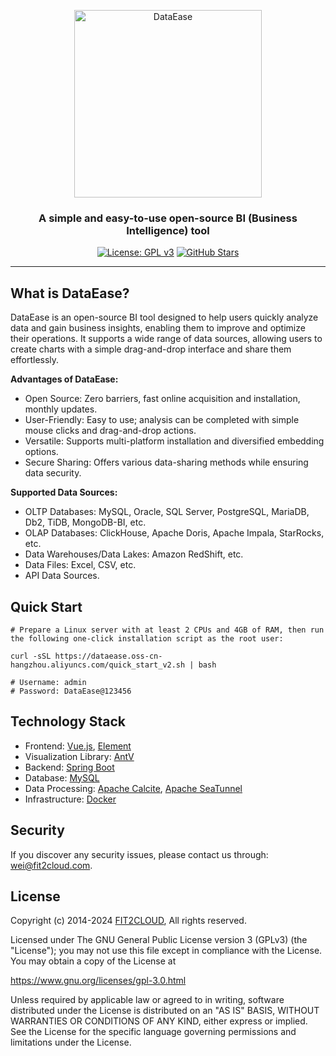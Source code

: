 <p align="center"><a href="https://dataease.io"><img src="https://dataease.oss-cn-hangzhou.aliyuncs.com/img/dataease-logo.png" alt="DataEase" width="300" /></a></p>
<h3 align="center">A simple and easy-to-use open-source BI (Business Intelligence) tool</h3>
<p align="center">
  <a href="https://www.gnu.org/licenses/gpl-3.0.html"><img src="https://img.shields.io/github/license/dataease/dataease?color=%231890FF" alt="License: GPL v3"></a>
  <a href="https://github.com/dataease/dataease"><img src="https://img.shields.io/github/stars/dataease/dataease?color=%231890FF&style=flat-square" alt="GitHub Stars"></a>
</p>

------------------------------

## What is DataEase?

DataEase is an open-source BI tool designed to help users quickly analyze data and gain business insights, enabling them to improve and optimize their operations. It supports a wide range of data sources, allowing users to create charts with a simple drag-and-drop interface and share them effortlessly.

**Advantages of DataEase:**

-   Open Source: Zero barriers, fast online acquisition and installation, monthly updates.
-   User-Friendly: Easy to use; analysis can be completed with simple mouse clicks and drag-and-drop actions.
-   Versatile: Supports multi-platform installation and diversified embedding options.
-   Secure Sharing: Offers various data-sharing methods while ensuring data security.

**Supported Data Sources:**

-   OLTP Databases: MySQL, Oracle, SQL Server, PostgreSQL, MariaDB, Db2, TiDB, MongoDB-BI, etc.
-   OLAP Databases: ClickHouse, Apache Doris, Apache Impala, StarRocks, etc.
-   Data Warehouses/Data Lakes: Amazon RedShift, etc.
-   Data Files: Excel, CSV, etc.
-   API Data Sources.

## Quick Start

```
# Prepare a Linux server with at least 2 CPUs and 4GB of RAM, then run the following one-click installation script as the root user:

curl -sSL https://dataease.oss-cn-hangzhou.aliyuncs.com/quick_start_v2.sh | bash

# Username: admin
# Password: DataEase@123456
```

## Technology Stack

-   Frontend: [Vue.js](https://vuejs.org/), [Element](https://element.eleme.cn/)
-   Visualization Library: [AntV](https://antv.vision/zh)
-   Backend: [Spring Boot](https://spring.io/projects/spring-boot)
-   Database: [MySQL](https://www.mysql.com/)
-   Data Processing: [Apache Calcite](https://github.com/apache/calcite/), [Apache SeaTunnel](https://github.com/apache/seatunnel)
-   Infrastructure: [Docker](https://www.docker.com/)

## Security

If you discover any security issues, please contact us through: wei@fit2cloud.com.

## License

Copyright (c) 2014-2024 [FIT2CLOUD](https://fit2cloud.com/), All rights reserved.

Licensed under The GNU General Public License version 3 (GPLv3)  (the "License"); you may not use this file except in compliance with the License. You may obtain a copy of the License at

<https://www.gnu.org/licenses/gpl-3.0.html>

Unless required by applicable law or agreed to in writing, software distributed under the License is distributed on an "AS IS" BASIS, WITHOUT WARRANTIES OR CONDITIONS OF ANY KIND, either express or implied. See the License for the specific language governing permissions and limitations under the License.
